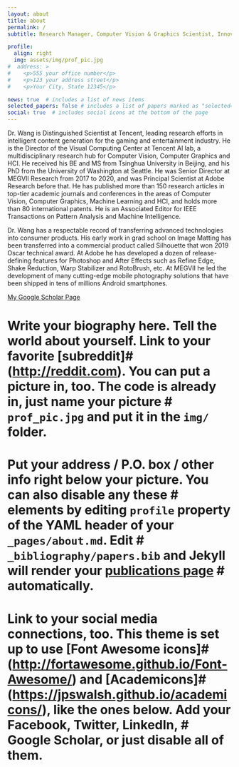 ```yaml
---
layout: about
title: about
permalink: /
subtitle: Research Manager, Computer Vision & Graphics Scientist, Innovator

profile:
  align: right
  img: assets/img/prof_pic.jpg
#  address: >
#    <p>555 your office number</p>
#    <p>123 your address street</p>
#    <p>Your City, State 12345</p>

news: true  # includes a list of news items
selected_papers: false # includes a list of papers marked as "selected={true}"
social: true  # includes social icons at the bottom of the page
---
```


Dr. Wang is Distinguished Scientist at Tencent, leading research efforts in intelligent content generation for the gaming and entertainment industry. He is the Director of the Visual Computing Center at Tencent AI lab, a multidisciplinary research hub for Computer Vision, Computer Graphics and HCI. He received his BE and MS from Tsinghua University in Beijing, and his PhD from the University of Washington at Seattle. He was Senior Director at MEGVII Research from 2017 to 2020, and was Principal Scientist at Adobe Research before that. He has published more than 150 research articles in top-tier academic journals and conferences in the areas of Computer Vision, Computer Graphics, Machine Learning and HCI, and holds more than 80 international patents. He is an Associated Editor for IEEE Transactions on Pattern Analysis and Machine Intelligence.

Dr. Wang has a respectable record of transferring advanced technologies into consumer products. His early work in grad school on Image Matting has been transferred into a commercial product called Silhouette that won 2019 Oscar technical award. At Adobe he has developed a dozen of release-defining features for Photoshop and After Effects such as Refine Edge, Shake Reduction, Warp Stabilizer and RotoBrush, etc. At MEGVII he led the development of many cutting-edge mobile photography solutions that have been shipped in tens of millions Android smartphones. 

[My Google Scholar Page](https://scholar.google.com/citations?user=Bt4uDWMAAAAJ&hl=en)

# Write your biography here. Tell the world about yourself. Link to your favorite [subreddit]# (http://reddit.com). You can put a picture in, too. The code is already in, just name your picture # `prof_pic.jpg` and put it in the `img/` folder.

# Put your address / P.O. box / other info right below your picture. You can also disable any these # elements by editing `profile` property of the YAML header of your `_pages/about.md`. Edit # `_bibliography/papers.bib` and Jekyll will render your [publications page](/al-folio/publications/) # automatically.

# Link to your social media connections, too. This theme is set up to use [Font Awesome icons]# (http://fortawesome.github.io/Font-Awesome/) and [Academicons]# (https://jpswalsh.github.io/academicons/), like the ones below. Add your Facebook, Twitter, LinkedIn, # Google Scholar, or just disable all of them.
